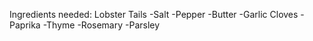 Ingredients needed:
Lobster Tails
-Salt
-Pepper
-Butter
-Garlic Cloves
-Paprika
-Thyme
-Rosemary
-Parsley
